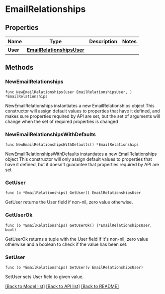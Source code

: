# EmailRelationships

## Properties

Name | Type | Description | Notes
------------ | ------------- | ------------- | -------------
**User** | [**EmailRelationshipsUser**](EmailRelationshipsUser.md) |  | 

## Methods

### NewEmailRelationships

`func NewEmailRelationships(user EmailRelationshipsUser, ) *EmailRelationships`

NewEmailRelationships instantiates a new EmailRelationships object
This constructor will assign default values to properties that have it defined,
and makes sure properties required by API are set, but the set of arguments
will change when the set of required properties is changed

### NewEmailRelationshipsWithDefaults

`func NewEmailRelationshipsWithDefaults() *EmailRelationships`

NewEmailRelationshipsWithDefaults instantiates a new EmailRelationships object
This constructor will only assign default values to properties that have it defined,
but it doesn't guarantee that properties required by API are set

### GetUser

`func (o *EmailRelationships) GetUser() EmailRelationshipsUser`

GetUser returns the User field if non-nil, zero value otherwise.

### GetUserOk

`func (o *EmailRelationships) GetUserOk() (*EmailRelationshipsUser, bool)`

GetUserOk returns a tuple with the User field if it's non-nil, zero value otherwise
and a boolean to check if the value has been set.

### SetUser

`func (o *EmailRelationships) SetUser(v EmailRelationshipsUser)`

SetUser sets User field to given value.



[[Back to Model list]](../README.md#documentation-for-models) [[Back to API list]](../README.md#documentation-for-api-endpoints) [[Back to README]](../README.md)


